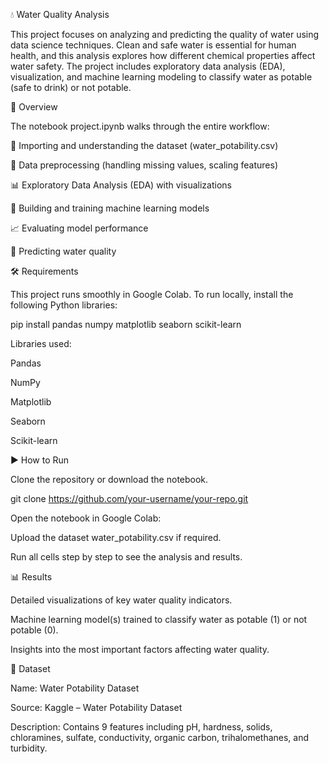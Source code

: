 💧 Water Quality Analysis

This project focuses on analyzing and predicting the quality of water using data science techniques. Clean and safe water is essential for human health, and this analysis explores how different chemical properties affect water safety. The project includes exploratory data analysis (EDA), visualization, and machine learning modeling to classify water as potable (safe to drink) or not potable.

📖 Overview

The notebook project.ipynb walks through the entire workflow:

📂 Importing and understanding the dataset (water_potability.csv)

🧹 Data preprocessing (handling missing values, scaling features)

📊 Exploratory Data Analysis (EDA) with visualizations

🤖 Building and training machine learning models

📈 Evaluating model performance

🔮 Predicting water quality

🛠️ Requirements

This project runs smoothly in Google Colab. To run locally, install the following Python libraries:

pip install pandas numpy matplotlib seaborn scikit-learn


Libraries used:

Pandas

NumPy

Matplotlib

Seaborn

Scikit-learn

▶️ How to Run

Clone the repository or download the notebook.

git clone https://github.com/your-username/your-repo.git


Open the notebook in Google Colab:


Upload the dataset water_potability.csv if required.

Run all cells step by step to see the analysis and results.

📊 Results

Detailed visualizations of key water quality indicators.

Machine learning model(s) trained to classify water as potable (1) or not potable (0).

Insights into the most important factors affecting water quality.

📌 Dataset

Name: Water Potability Dataset

Source: Kaggle – Water Potability Dataset

Description: Contains 9 features including pH, hardness, solids, chloramines, sulfate, conductivity, organic carbon, trihalomethanes, and turbidity.
